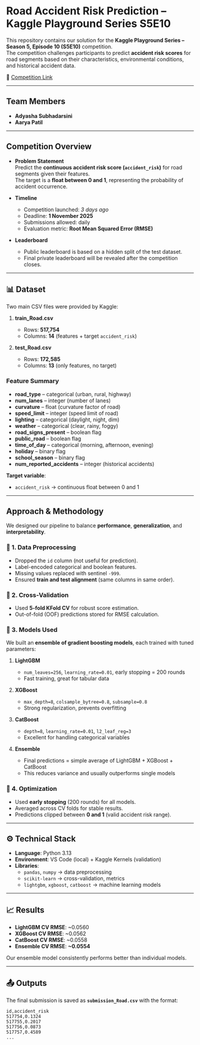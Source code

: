 # Road Accident Risk Prediction – Kaggle Playground Series S5E10  

This repository contains our solution for the **Kaggle Playground Series – Season 5, Episode 10 (S5E10)** competition.  
The competition challenges participants to predict **accident risk scores** for road segments based on their characteristics, environmental conditions, and historical accident data.  

🔗 [Competition Link](https://www.kaggle.com/competitions/playground-series-s5e10)  

---

## Team Members
- **Adyasha Subhadarsini**  
- **Aarya Patil**  

---

## Competition Overview  

- **Problem Statement**  
  Predict the **continuous accident risk score (`accident_risk`)** for road segments given their features.  
  The target is a **float between 0 and 1**, representing the probability of accident occurrence.  

- **Timeline**  
  - Competition launched: *3 days ago*  
  - Deadline: **1 November 2025**  
  - Submissions allowed: daily  
  - Evaluation metric: **Root Mean Squared Error (RMSE)**  

- **Leaderboard**  
  - Public leaderboard is based on a hidden split of the test dataset.  
  - Final private leaderboard will be revealed after the competition closes.  

---

## 📊 Dataset  

Two main CSV files were provided by Kaggle:  

1. **train_Road.csv**  
   - Rows: **517,754**  
   - Columns: **14** (features + target `accident_risk`)  

2. **test_Road.csv**  
   - Rows: **172,585**  
   - Columns: **13** (only features, no target)  

### Feature Summary
- **road_type** – categorical (urban, rural, highway)  
- **num_lanes** – integer (number of lanes)  
- **curvature** – float (curvature factor of road)  
- **speed_limit** – integer (speed limit of road)  
- **lighting** – categorical (daylight, night, dim)  
- **weather** – categorical (clear, rainy, foggy)  
- **road_signs_present** – boolean flag  
- **public_road** – boolean flag  
- **time_of_day** – categorical (morning, afternoon, evening)  
- **holiday** – binary flag  
- **school_season** – binary flag  
- **num_reported_accidents** – integer (historical accidents)  

**Target variable**:  
- `accident_risk` → continuous float between 0 and 1  

---

## Approach & Methodology  

We designed our pipeline to balance **performance**, **generalization**, and **interpretability**.  

### 🔹 1. Data Preprocessing
- Dropped the `id` column (not useful for prediction).  
- Label-encoded categorical and boolean features.  
- Missing values replaced with sentinel `-999`.  
- Ensured **train and test alignment** (same columns in same order).  

### 🔹 2. Cross-Validation
- Used **5-fold KFold CV** for robust score estimation.  
- Out-of-fold (OOF) predictions stored for RMSE calculation.  

### 🔹 3. Models Used
We built an **ensemble of gradient boosting models**, each trained with tuned parameters:  

1. **LightGBM**  
   - `num_leaves=256`, `learning_rate=0.01`, early stopping = 200 rounds  
   - Fast training, great for tabular data  

2. **XGBoost**  
   - `max_depth=8`, `colsample_bytree=0.8`, `subsample=0.8`  
   - Strong regularization, prevents overfitting  

3. **CatBoost**  
   - `depth=8`, `learning_rate=0.01`, `l2_leaf_reg=3`  
   - Excellent for handling categorical variables  

4. **Ensemble**  
   - Final predictions = simple average of LightGBM + XGBoost + CatBoost  
   - This reduces variance and usually outperforms single models  

### 🔹 4. Optimization
- Used **early stopping** (200 rounds) for all models.  
- Averaged across CV folds for stable results.  
- Predictions clipped between **0 and 1** (valid accident risk range).  

---

## ⚙️ Technical Stack  

- **Language**: Python 3.13  
- **Environment**: VS Code (local) + Kaggle Kernels (validation)  
- **Libraries**:  
  - `pandas`, `numpy` → data preprocessing  
  - `scikit-learn` → cross-validation, metrics  
  - `lightgbm`, `xgboost`, `catboost` → machine learning models  

---

## 📈 Results  

- **LightGBM CV RMSE**: ~0.0560  
- **XGBoost CV RMSE**: ~0.0562  
- **CatBoost CV RMSE**: ~0.0558  
- **Ensemble CV RMSE**: **~0.0554**  

Our ensemble model consistently performs better than individual models.  

---

## 📤 Outputs  

The final submission is saved as **`submission_Road.csv`** with the format:  

```csv
id,accident_risk
517754,0.1324
517755,0.2017
517756,0.0873
517757,0.4589
...
